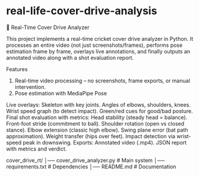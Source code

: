 # real-life-cover-drive-analysis
🏏 Real-Time Cover Drive Analyzer

This project implements a real-time cricket cover drive analyzer in Python.
It processes an entire video (not just screenshots/frames), performs pose estimation frame by frame, overlays live annotations, and finally outputs an annotated video along with a shot evaluation report.

 Features

1. Real-time video processing – no screenshots, frame exports, or manual intervention.
2. Pose estimation with MediaPipe Pose

 Live overlays:
Skeleton with key joints.
Angles of elbows, shoulders, knees.
Wrist speed graph (to detect impact).
Green/red cues for good/bad posture.
 Final shot evaluation with metrics:
Head stability (steady head = balance).
Front-foot stride (commitment to ball).
Shoulder rotation (open vs closed stance).
Elbow extension (classic high elbow).
Swing plane error (bat path approximation).
Weight transfer (hips over feet).
Impact detection via wrist-speed peak in downswing.
Exports:
Annotated video (.mp4).
JSON report with metrics and verdict.

cover_drive_rt/
│── cover_drive_analyzer.py   # Main system
│── requirements.txt          # Dependencies
│── README.md                 # Documentation
